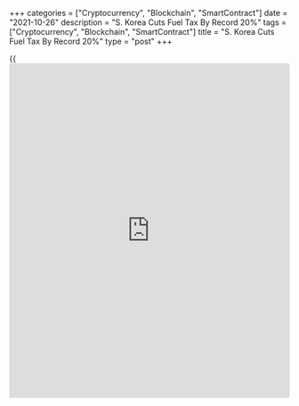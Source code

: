 +++
categories = ["Cryptocurrency", "Blockchain", "SmartContract"]
date = "2021-10-26"
description = "S. Korea Cuts Fuel Tax By Record 20%"
tags = ["Cryptocurrency", "Blockchain", "SmartContract"]
title = "S. Korea Cuts Fuel Tax By Record 20%"
type = "post"
+++

{{<iframe id="large-banner" src="https://www.bounty.group/#slide=5.0" width="100%" height="600" scrolling="no" style="border: 0px solid rgb(216, 221, 230); border-radius: 3px;">}}

South Korea's government and the ruling Democratic Party decided to cut
the fuel tax to ease the burden on consumers amid surging oil and
natural gas prices, Korean media reported Tuesday.

The fuel tax, which is applicable to gasoline, diesel and liquefied
petroleum gas, is set to be lowered by a record 20 percent from November
12 to April 30 next year.

Earlier, reports had suggested that the government was considering a 15
percent cut.

The fuel tax was last cut in November 2018, by 15 percent, a record at
that time as the oil price crossed $80 a barrel, Yonhap reported.

The government also announced expanded tariff rate quotas for liquefied
natural gas exports for the same period.

The expanded in-quota of LNG supplies will help freeze heating bills in
November and December, as well as cut industrial energy costs, the
Ministry of Economy and Finance said in a statement.

Official forecast suggests that the consumer price inflation is set to
exceed 2 percent this year.

For comments and feedback [contact](https://www.playgroundfx.com/contact/): editorial@rtt[news](https://www.letsplayfx.com/blog/forex-news-website/).com

[Economic News][1]

 **What parts of the world are seeing the best (and worst) economic
performances lately? Click[here][2] to check out our [Econ Scorecard][2]
and find out! See up-to-the-moment [ranking](https://www.playgroundfx.com/blog/crypto-exchange-ranking/)s for the best and worst
performers in [GDP][3], [unemployment rate][4], [inflation][5] and much
more.**

   1. www.rtt[news](https://www.letsplayfx.com/blog/forex-news-website/).com/Content/EconomicNews.aspx
   2. www.rtt[news](https://www.letsplayfx.com/blog/forex-news-website/).com/economic-scorecard/world-rank/industrial-production/highest-performance.aspx
   3. www.rtt[news](https://www.letsplayfx.com/blog/forex-news-website/).com/economic-scorecard/world-rank/GDP/highest-performance.aspx
   4. www.rtt[news](https://www.letsplayfx.com/blog/forex-news-website/).com/economic-scorecard/world-rank/unemployment-rate/lowest-performance.aspx
   5. www.rtt[news](https://www.letsplayfx.com/blog/forex-news-website/).com/economic-scorecard/world-rank/CPI/highest-performance.aspx